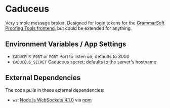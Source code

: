 # Caduceus
Very simple message broker. Designed for login tokens for the [GrammarSoft Proofing Tools frontend](https://github.com/GrammarSoft/proofing-gasmso), but could be extended for anything.

## Environment Variables / App Settings
* `CADUCEUS_PORT` or `PORT`	Port to listen on; defaults to *3000*
* `CADUCEUS_SECRET`	Caduceus secret; defaults to the server's hostname

## External Dependencies
The code pulls in these external dependencies:
* `ws`: [Node.js WebSockets 4.1.0](https://github.com/websockets/ws) via [npm](https://www.npmjs.com/package/ws)
